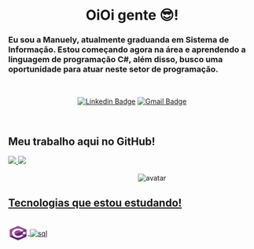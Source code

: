 ﻿
<h1 align="center"> OiOi gente 😎! </h1>

 <h3> Eu sou a Manuely, atualmente graduanda em Sistema de Informação. Estou começando agora na área e aprendendo a linguagem de programação C#, além disso, busco uma oportunidade para atuar neste setor de programação.</h3>
<br>
 
<div align="center">

 [![Linkedin Badge](https://img.shields.io/badge/-LinkedIn-0072b1?style=for-the-badge&logo=Linkedin&logoColor=white)](https://www.linkedin.com/in/manuely-dias-caetano-467069205/ 'Contato pelo LinkedIn')
 [![Gmail Badge](https://img.shields.io/badge/-gmail-c14438?style=for-the-badge&logo=Gmail&logoColor=white)](mailto:manuelydias479@gmail.com 'Contato via Email')

</div>

<br>

## Meu trabalho aqui no GitHub!
<div>
  <a href="https://github.com/ManuelyDias20">
  <img height="162em" src="https://github-readme-stats.vercel.app/api?username=ManuelyDias20&show_icons=true&theme=dark&include_all_commits=true&count_private=true"/>
  <img height="162em" src="https://github-readme-stats.vercel.app/api/top-langs/?username=ManuelyDias20&layout=compact&langs_count=7&theme=dark"/>
</div>

<div style="center"><br>
  <img alt="avatar" align='right' width="240px" src="/bighead.svg">
</div>
</br>

  
 ## Tecnologias que estou estudando!
  
<div style="display: inline_block"><br>
  <img align="center" alt="Csharp" height="30" width="40" src="https://raw.githubusercontent.com/devicons/devicon/master/icons/csharp/csharp-original.svg">
  <img align="center" alt="sql" height="32" width="42" src="https://cdn.icon-icons.com/icons2/9/PNG/128/sql_racer_gamedatabase_sql_1526.png">
</div>
  
  ##

 